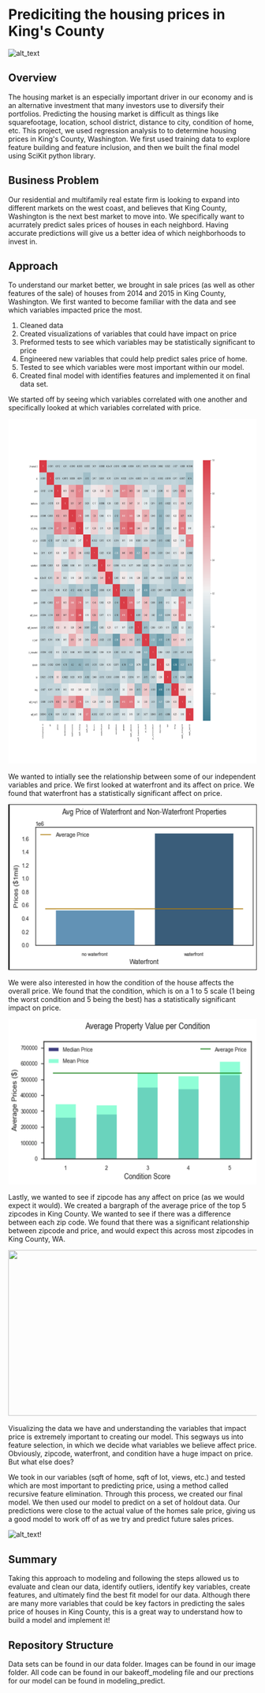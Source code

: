 # Prediciting the housing prices in King's County

![alt_text](https://static1.mansionglobal.com/production/media/article-images/cd824443d93a08dc613bc61adb52e4ae/large_GettyImages-9166149421.jpg?width=1260&height=708)

## Overview

The housing market is an especially important driver in our economy and is an alternative investment that many investors use to diversify their portfolios. Predicting the housing market is difficult as things like squarefootage, location, school district, distance to city, condition of home, etc. This project, we used regression analysis to to determine housing prices in King's County, Washington. We first used training data to explore feature building and feature inclusion, and then we built the final model using SciKit python library.

## Business Problem

Our residential and multifamily real estate firm is looking to expand into different markets on the west coast, and believes that King County, Washington is the next best market to move into. We specifically want to acurrately predict sales prices of houses in each neighbord. Having accurate predictions will give us a better idea of which neighborhoods to invest in.

## Approach 

To understand our market better, we brought in sale prices (as well as other features of the sale) of houses from 2014 and 2015 in King County, Washington. We first wanted to become familiar with the data and see which variables impacted price the most.

1. Cleaned data 
2. Created visualizations of variables that could have impact on price
3. Preformed tests to see which variables may be statistically significant to price
4. Engineered new variables that could help predict sales price of home.
5. Tested to see which variables were most important within our model.
6. Created final model with identifies features and implemented it on final data set.

We started off by seeing which variables correlated with one another and specifically looked at which variables correlated with price.

<p align="center">
 <img width="1100" height="700" src=Images/heatmap.png>
 </p>

We wanted to intially see the relationship between some of our independent variables and price. We first looked at waterfront and its affect on price. We found that waterfront has a statistically significant affect on price.

<p align="center">
 <img width="560" height="336" src=Images/waterfront_bar.png>
 </p>
 
 We were also interested in how the condition of the house affects the overall price. We found that the condition, which is on a 1 to 5 scale (1 being the worst condition and 5 being the best) has a statistically significant impact on price.
 
 <p align="center">
 <img width="560" height="336" src=Images/condition_bar.png>
 </p>

Lastly, we wanted to see if zipcode has any affect on price (as we would expect it would). We created a bargraph of the average price of the top 5 zipcodes in King County. We wanted to see if there was a difference between each zip code. We found that there was a significant relationship between zipcode and price, and would expect this across most zipcodes in King County, WA.

<p align="center">
 <img width="560" height="336" src=Images/top5zipcodes_bar.png>
 </p>

Visualizing the data we have and understanding the variables that impact price is extremely important to creating our model. This segways us into feature selection, in which we decide what variables we believe affect price. Obviously, zipcode, waterfront, and condition have a huge impact on price. But what else does? 

We took in our variables (sqft of home, sqft of lot, views, etc.) and tested which are most important to predicting price, using a method called recursive feature elimination. Through this process, we created our final model. We then used our model to predict on a set of holdout data. Our predictions were close to the actual value of the homes sale price, giving us a good model to work off of as we try and predict future sales prices.

![alt_text](https://s14.therealdeal.com/trd/up/2020/08/home-prices-705x439.jpg)!


## Summary

Taking this approach to modeling and following the steps allowed us to evaluate and clean our data, identify outliers, identify key variables, create features, and ultimately find the best fit model for our data. Although there are many more variables that could be key factors in predicting the sales price of houses in King County, this is a great way to understand how to build a model and implement it!

## Repository Structure

Data sets can be found in our data folder. Images can be found in our image folder. All code can be found in our bakeoff_modeling file and our prections for our model can be found in modeling_predict.
